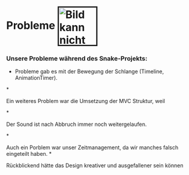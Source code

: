 <h1>Probleme
<img src="https://cdn-icons-png.flaticon.com/512/150/150409.png" height="100" width="100" alt="Bild kann nicht geladen werden." border="3" align="center"></h1>

<h3> Unsere Probleme während des Snake-Projekts:</h3>




* <p>Probleme gab es mit der Bewegung der Schlange (Timeline, AnimationTimer).   
</p> 
* <p>Ein weiteres Problem war die Umsetzung der MVC Struktur, weil </P>
* <p>Der Sound ist nach Abbruch immer noch weitergelaufen.</p> 
* <p>Auch ein Porblem war unser Zeitmanagement, da wir manches falsch eingeteilt haben.    
* <p>Rückblickend hätte das Design kreativer und ausgefallener sein können </p> 

